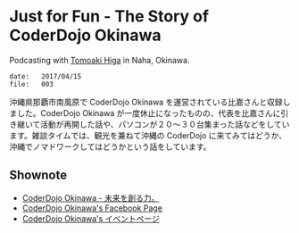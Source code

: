 # Just for Fun - The Story of CoderDojo Okinawa
Podcasting with <a href="https://www.facebook.com/tomoakihjiji">Tomoaki Higa</a> in Naha, Okinawa.

```
date:   2017/04/15
file:   003
```

沖縄県那覇市南風原で CoderDojo Okinawa を運営されている比嘉さんと収録しました。CoderDojo Okinawa が一度休止になったものの、代表を比嘉さんに引き継いて活動が再開した話や、パソコンが２０〜３０台集まった話などをしています。雑談タイムでは、観光を兼ねて沖縄の CoderDojo に来てみてはどうか、沖縄でノマドワークしてはどうかという話をしています。

## Shownote

- [CoderDojo Okinawa - 未来を創る力。](http://okinawa.coderdojo.jp/)
- [CoderDojo Okinawa's Facebook Page](https://www.facebook.com/coderdojo.okinawa/)
- [CoderDojo Okinawa's イベントページ](https://coderdojookinawa.doorkeeper.jp/)
